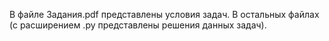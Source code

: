 В файле Задания.pdf представлены условия задач. В остальных файлах (с расширением .py представлены решения данных задач). 
